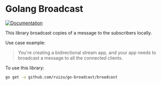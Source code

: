 # Golang Broadcast

[![Documentation](https://godoc.org/github.com/ruizu/go-broadcast/broadcast?status.svg)](http://godoc.org/github.com/ruizu/go-broadcast/broadcast)

This library broadcast copies of a message to the subscribers locally.

Use case example:
> You're creating a bidirectional stream app, and your app needs to broadcast a message to all the connected clients.

To use this library:
```bash
go get -u github.com/ruizu/go-broadcast/broadcast
```
